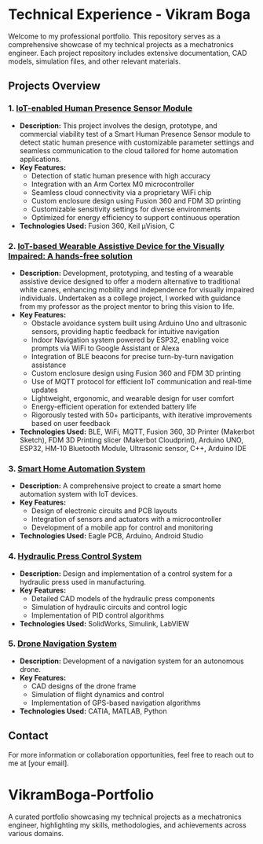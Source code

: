 # Technical Experience - Vikram Boga

Welcome to my professional portfolio. This repository serves as a comprehensive showcase of my technical projects as a mechatronics engineer. Each project repository includes extensive documentation, CAD models, simulation files, and other relevant materials.

## Projects Overview

### 1. [IoT-enabled Human Presence Sensor Module](https://github.com/vboga25/HP-Sensor)
- **Description:** This project involves the design, prototype, and commercial viability test of a Smart Human Presence Sensor module to detect static human presence with customizable parameter settings and seamless communication to the cloud tailored for home automation applications.
- **Key Features:**
  - Detection of static human presence with high accuracy
  - Integration with an Arm Cortex M0 microcontroller
  - Seamless cloud connectivity via a proprietary WiFi chip
  - Custom enclosure design using Fusion 360 and FDM 3D printing
  - Customizable sensitivity settings for diverse environments
  - Optimized for energy efficiency to support continuous operation
- **Technologies Used:** Fusion 360, Keil µVision, C

### 2. [IoT-based Wearable Assistive Device for the Visually Impaired: A hands-free solution](https://github.com/yourusername/automated-guided-vehicle)
- **Description:** Development, prototyping, and testing of a wearable assistive device designed to offer a modern alternative to traditional white canes, enhancing mobility and independence for visually impaired individuals. Undertaken as a college project, I worked with guidance from my professor as the project mentor to bring this vision to life.
- **Key Features:**
  - Obstacle avoidance system built using Arduino Uno and ultrasonic sensors, providing haptic feedback for intuitive navigation
  - Indoor Navigation system powered by ESP32, enabling voice prompts via WiFi to Google Assistant or Alexa
  - Integration of BLE beacons for precise turn-by-turn navigation assistance
  - Custom enclosure design using Fusion 360 and FDM 3D printing
  - Use of MQTT protocol for efficient IoT communication and real-time updates
  - Lightweight, ergonomic, and wearable design for user comfort
  - Energy-efficient operation for extended battery life
  - Rigorously tested with 50+ participants, with iterative improvements based on user feedback
- **Technologies Used:** BLE, WiFi, MQTT, Fusion 360, 3D Printer (Makerbot Sketch), FDM 3D Printing slicer (Makerbot Cloudprint), Arduino UNO, ESP32, HM-10 Bluetooth Module, Ultrasonic sensor, C++, Arduino IDE

### 3. [Smart Home Automation System](https://github.com/yourusername/smart-home-automation)
- **Description:** A comprehensive project to create a smart home automation system with IoT devices.
- **Key Features:**
  - Design of electronic circuits and PCB layouts
  - Integration of sensors and actuators with a microcontroller
  - Development of a mobile app for control and monitoring
- **Technologies Used:** Eagle PCB, Arduino, Android Studio

### 4. [Hydraulic Press Control System](https://github.com/yourusername/hydraulic-press-control)
- **Description:** Design and implementation of a control system for a hydraulic press used in manufacturing.
- **Key Features:**
  - Detailed CAD models of the hydraulic press components
  - Simulation of hydraulic circuits and control logic
  - Implementation of PID control algorithms
- **Technologies Used:** SolidWorks, Simulink, LabVIEW

### 5. [Drone Navigation System](https://github.com/yourusername/drone-navigation)
- **Description:** Development of a navigation system for an autonomous drone.
- **Key Features:**
  - CAD designs of the drone frame
  - Simulation of flight dynamics and control
  - Implementation of GPS-based navigation algorithms
- **Technologies Used:** CATIA, MATLAB, Python

## Contact

For more information or collaboration opportunities, feel free to reach out to me at [your email].


# VikramBoga-Portfolio
A curated portfolio showcasing my technical projects as a mechatronics engineer, highlighting my skills, methodologies, and achievements across various domains.
